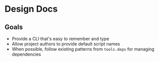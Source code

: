 # Design Docs

## Goals

- Provide a CLI that's easy to remember and type
- Allow project authors to provide default script names
- When possible, follow existing patterns from `tools.deps` for managing dependencies
